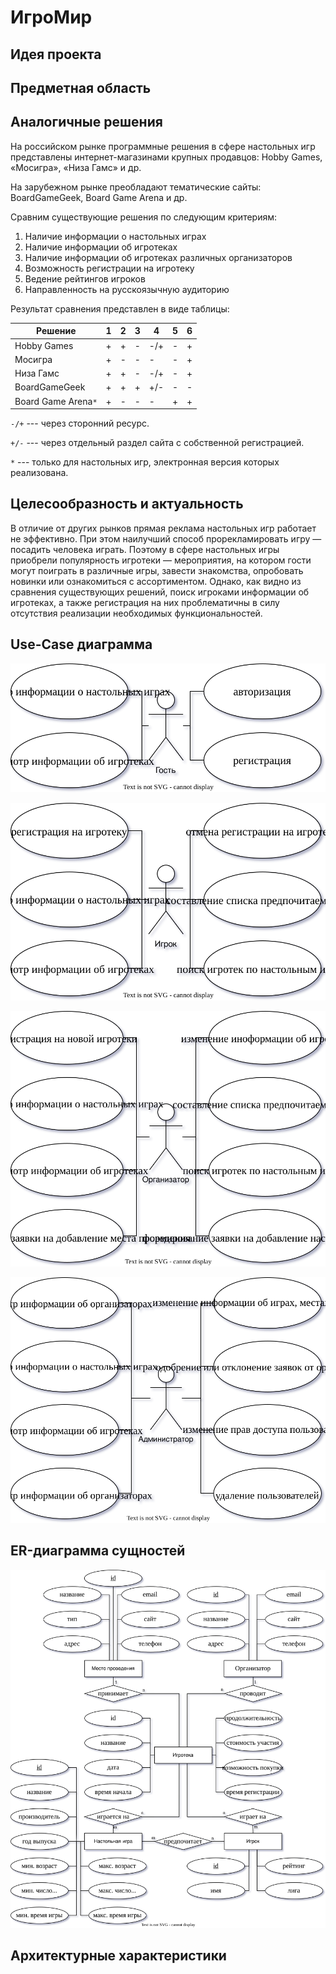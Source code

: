 # ИгроМир

## Идея проекта



## Предметная область



## Аналогичные решения

На российском рынке программные решения в сфере настольных игр
представлены интернет-магазинами крупных продавцов: Hobby Games,
«Мосигра», «Низа Гамс» и др.

На зарубежном рынке преобладают тематические сайты: BoardGameGeek, Board Game
Arena и др.

Сравним существующие решения по следующим критериям:

1. Наличие информации о настольных играх
2. Наличие информации об игротеках
3. Наличие информации об игротеках различных организаторов
4. Возможность регистрации на игротеку
5. Ведение рейтингов игроков
6. Направленность на русскоязычную аудиторию

Результат сравнения представлен в виде таблицы:

|Решение|1|2|3|4|5|6|
|-------|-|-|-|-|-|-|
|Hobby Games|+|+|-|-/+|-|+|
|Мосигра|+|-|-|-|-|+|
|Низа Гамс|+|+|-|-/+|-|+|
|BoardGameGeek|+|+|+|+/-|-|-|
|Board Game Arena`*`|+|-|-|-|+|+|

`-/+` --- через сторонний ресурс.

`+/-` --- через отдельный раздел сайта с собственной регистрацией.

`*` --- только для настольных игр, электронная версия которых реализована.


## Целесообразность и актуальность

В отличие от других рынков прямая реклама настольных игр работает не эффективно.
При этом наилучший способ прорекламировать игру — посадить человека играть.
Поэтому в сфере настольных игры приобрели популярность игротеки — мероприятия,
на котором гости могут поиграть в различные игры, завести знакомства, опробовать
новинки или ознакомиться с ассортиментом. Однако, как видно из сравнения
существующих решений, поиск игроками информации об игротеках, а также
регистрация на них проблематичны в силу отсутствия реализации необходимых
функциональностей.


## Use-Case диаграмма

![Use-Case диаграмма для Гостя](./docs/img/Guest.svg)

![Use-Case диаграмма для Игрока](./docs/img/Player.svg)

![Use-Case диаграмма для Организатора](./docs/img/Organizer.svg)

![Use-Case диаграмма для Администратора](./docs/img/Admin.svg)


## ER-диаграмма сущностей

![ER-диаграмма сущностей](./docs/img/ER.svg)

## Архитектурные характеристики
